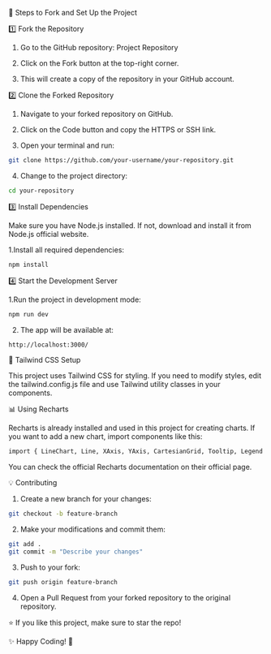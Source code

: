  📌 Steps to Fork and Set Up the Project

1️⃣ Fork the Repository

1. Go to the GitHub repository: Project Repository

2. Click on the Fork button at the top-right corner.

3. This will create a copy of the repository in your GitHub account.

2️⃣ Clone the Forked Repository

1. Navigate to your forked repository on GitHub.

2. Click on the Code button and copy the HTTPS or SSH link.

3. Open your terminal and run:
```bash
git clone https://github.com/your-username/your-repository.git
```


4. Change to the project directory:
```bash
cd your-repository
```

3️⃣ Install Dependencies

Make sure you have Node.js installed. If not, download and install it from Node.js official website.

1.Install all required dependencies:
```bash
npm install
```

4️⃣ Start the Development Server

1.Run the project in development mode:

```bash
npm run dev
```

2. The app will be available at:
```bash
http://localhost:3000/
```

🎨 Tailwind CSS Setup 

This project uses Tailwind CSS for styling. If you need to modify styles, edit the tailwind.config.js file and use Tailwind utility classes in your components.

📊 Using Recharts

Recharts is already installed and used in this project for creating charts. If you want to add a new chart, import components like this:

```bash
import { LineChart, Line, XAxis, YAxis, CartesianGrid, Tooltip, Legend } from 'recharts';
```

You can check the official Recharts documentation on their official page.

💡 Contributing

1. Create a new branch for your changes:
```bash
git checkout -b feature-branch
```

2. Make your modifications and commit them:
```bash
git add .
git commit -m "Describe your changes"
```
3. Push to your fork:
```bash
git push origin feature-branch
```
4. Open a Pull Request from your forked repository to the original repository.
   
⭐ If you like this project, make sure to star the repo!

✨ Happy Coding! 🚀


